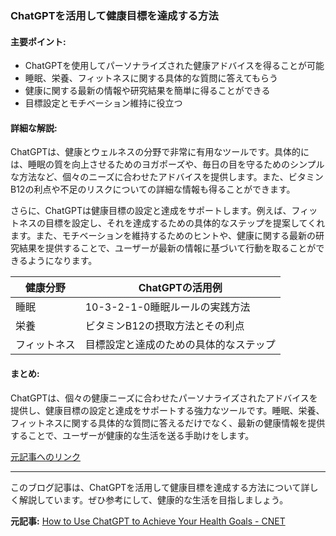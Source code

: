 ### ChatGPTを活用して健康目標を達成する方法

#### 主要ポイント:
- ChatGPTを使用してパーソナライズされた健康アドバイスを得ることが可能
- 睡眠、栄養、フィットネスに関する具体的な質問に答えてもらう
- 健康に関する最新の情報や研究結果を簡単に得ることができる
- 目標設定とモチベーション維持に役立つ

#### 詳細な解説:
ChatGPTは、健康とウェルネスの分野で非常に有用なツールです。具体的には、睡眠の質を向上させるためのヨガポーズや、毎日の目を守るためのシンプルな方法など、個々のニーズに合わせたアドバイスを提供します。また、ビタミンB12の利点や不足のリスクについての詳細な情報も得ることができます。

さらに、ChatGPTは健康目標の設定と達成をサポートします。例えば、フィットネスの目標を設定し、それを達成するための具体的なステップを提案してくれます。また、モチベーションを維持するためのヒントや、健康に関する最新の研究結果を提供することで、ユーザーが最新の情報に基づいて行動を取ることができるようになります。

| 健康分野 | ChatGPTの活用例 |
|---|---|
| 睡眠 | 10-3-2-1-0睡眠ルールの実践方法 |
| 栄養 | ビタミンB12の摂取方法とその利点 |
| フィットネス | 目標設定と達成のための具体的なステップ |

#### まとめ:
ChatGPTは、個々の健康ニーズに合わせたパーソナライズされたアドバイスを提供し、健康目標の設定と達成をサポートする強力なツールです。睡眠、栄養、フィットネスに関する具体的な質問に答えるだけでなく、最新の健康情報を提供することで、ユーザーが健康的な生活を送る手助けをします。

[元記事へのリンク](https://www.cnet.com/health/nutrition/how-to-use-chatgpt-to-achieve-your-health-goals/)

---

このブログ記事は、ChatGPTを活用して健康目標を達成する方法について詳しく解説しています。ぜひ参考にして、健康的な生活を目指しましょう。

**元記事:** [How to Use ChatGPT to Achieve Your Health Goals - CNET](https://www.cnet.com/tech/services-and-software/how-to-use-chatgpt-to-achieve-your-health-goals/)